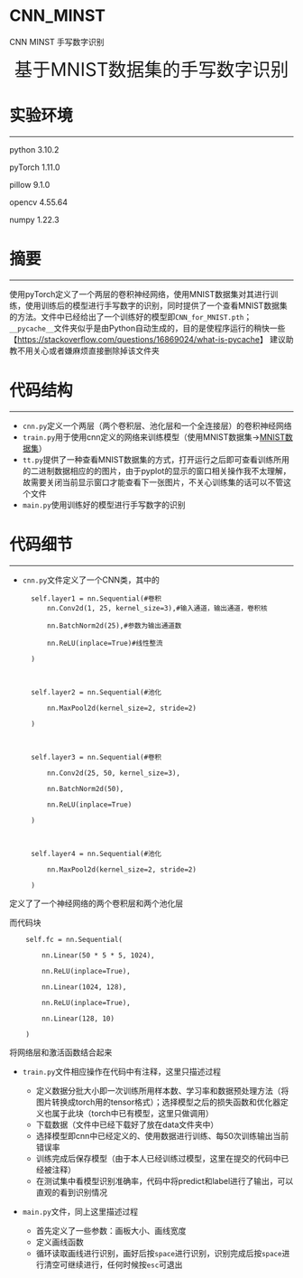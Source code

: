 # CNN_MINST
CNN MINST 手写数字识别
<div align='center' ><font size='6'>基于MNIST数据集的手写数字识别 </font></div>

# 实验环境

----

python 3.10.2

pyTorch 1.11.0

pillow 9.1.0

opencv 4.55.64

numpy 1.22.3

# 摘要

----

使用pyTorch定义了一个两层的卷积神经网络，使用MNIST数据集对其进行训练，使用训练后的模型进行手写数字的识别，同时提供了一个查看MNIST数据集的方法。文件中已经给出了一个训练好的模型即`CNN_for_MNIST.pth`；`__pycache__`文件夹似乎是由Python自动生成的，目的是使程序运行的稍快一些【<https://stackoverflow.com/questions/16869024/what-is-pycache>】
建议助教不用关心或者嫌麻烦直接删除掉该文件夹

# 代码结构

----

- `cnn.py`定义一个两层（两个卷积层、池化层和一个全连接层）的卷积神经网络
- `train.py`用于使用cnn定义的网络来训练模型（使用MNIST数据集->[MNIST数据集](http://yann.lecun.com/exdb/mnist/)）
- `tt.py`提供了一种查看MNIST数据集的方式，打开运行之后即可查看训练所用的二进制数据相应的的图片，由于pyplot的显示的窗口相关操作我不太理解，故需要关闭当前显示窗口才能查看下一张图片，不关心训练集的话可以不管这个文件
- `main.py`使用训练好的模型进行手写数字的识别

# 代码细节

----

- `cnn.py`文件定义了一个CNN类，其中的

        self.layer1 = nn.Sequential(#卷积
            nn.Conv2d(1, 25, kernel_size=3),#输入通道，输出通道，卷积核

            nn.BatchNorm2d(25),#参数为输出通道数

            nn.ReLU(inplace=True)#线性整流

        )



        self.layer2 = nn.Sequential(#池化

            nn.MaxPool2d(kernel_size=2, stride=2)

        )



        self.layer3 = nn.Sequential(#卷积

            nn.Conv2d(25, 50, kernel_size=3),

            nn.BatchNorm2d(50),

            nn.ReLU(inplace=True)

        )



        self.layer4 = nn.Sequential(#池化

            nn.MaxPool2d(kernel_size=2, stride=2)

        )

定义了了一个神经网络的两个卷积层和两个池化层

而代码块

        self.fc = nn.Sequential(

            nn.Linear(50 * 5 * 5, 1024),

            nn.ReLU(inplace=True),

            nn.Linear(1024, 128),

            nn.ReLU(inplace=True),

            nn.Linear(128, 10)

        )
将网络层和激活函数结合起来

- `train.py`文件相应操作在代码中有注释，这里只描述过程

  - 定义数据分批大小即一次训练所用样本数、学习率和数据预处理方法（将图片转换成torch用的tensor格式）；选择模型之后的损失函数和优化器定义也属于此块（torch中已有模型，这里只做调用）
  - 下载数据（文件中已经下载好了放在data文件夹中）
  - 选择模型即cnn中已经定义的、使用数据进行训练、每50次训练输出当前错误率
  - 训练完成后保存模型（由于本人已经训练过模型，这里在提交的代码中已经被注释）
  - 在测试集中看模型识别准确率，代码中将predict和label进行了输出，可以直观的看到识别情况

- `main.py`文件，同上这里描述过程

  - 首先定义了一些参数：画板大小、画线宽度
  - 定义画线函数
  - 循环读取画线进行识别，画好后按`space`进行识别，识别完成后按`space`进行清空可继续进行，任何时候按`esc`可退出


